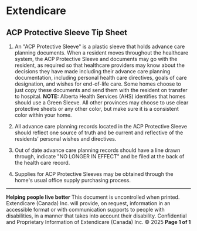 # Extendicare
## ACP Protective Sleeve Tip Sheet

1. An "ACP Protective Sleeve" is a plastic sleeve that holds advance care planning documents. When a resident moves throughout the healthcare system, the ACP Protective Sleeve and documents may go with the resident, as required so that healthcare providers may know about the decisions they have made including their advance care planning documentation, including personal health care directives, goals of care designation, and wishes for end-of-life care. Some homes choose to just copy these documents and send them with the resident on transfer to hospital.
**NOTE:** Alberta Health Services (AHS) identifies that homes should use a Green Sleeve. All other provinces may choose to use clear protective sheets or any other color, but make sure it is a consistent color within your home.

2. All advance care planning records located in the ACP Protective Sleeve should reflect one source of truth and be current and reflective of the residents’ personal wishes and directives.

3. Out of date advance care planning records should have a line drawn through, indicate "NO LONGER IN EFFECT" and be filed at the back of the health care record.

4. Supplies for ACP Protective Sleeves may be obtained through the home's usual office supply purchasing process.

----

**Helping people live better**
This document is uncontrolled when printed. Extendicare (Canada) Inc. will provide, on request, information in an accessible format or with communication supports to people with disabilities, in a manner that takes into account their disability. Confidential and Proprietary Information of Extendicare (Canada) Inc. © 2025
**Page 1 of 1**